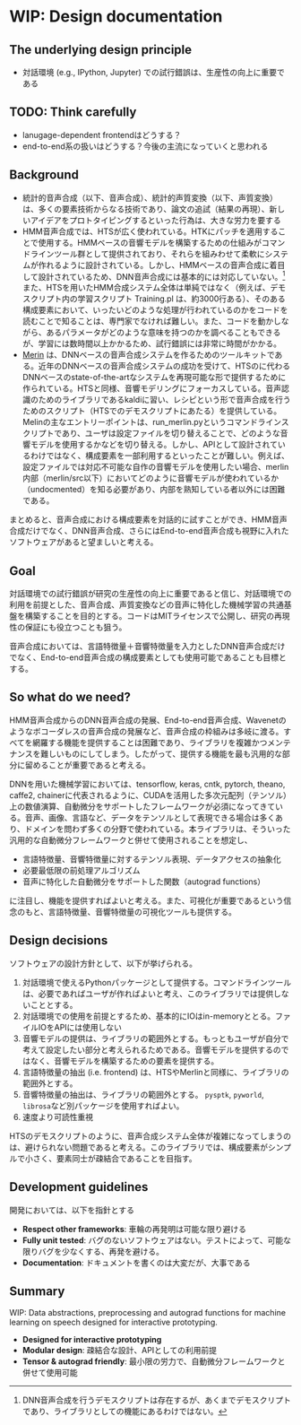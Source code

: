 # WIP: Design documentation

## The underlying design principle

- 対話環境 (e.g., IPython, Jupyter) での試行錯誤は、生産性の向上に重要である

## TODO: Think carefully

- lanugage-dependent frontendはどうする？
- end-to-end系の扱いはどうする？今後の主流になっていくと思われる

## Background

- 統計的音声合成（以下、音声合成）、統計的声質変換（以下、声質変換）は、多くの要素技術からなる技術であり、論文の追試（結果の再現）、新しいアイデアをプロトタイピングするといった行為は、大きな労力を要する
- HMM音声合成では、HTSが広く使われている。HTKにパッチを適用することで使用する。HMMベースの音響モデルを構築するための仕組みがコマンドラインツール群として提供されており、それらを組みわせて柔軟にシステムが作れるように設計されている。しかし、HMMベースの音声合成に着目して設計されているため、DNN音声合成には基本的には対応していない。[^1] また、HTSを用いたHMM合成システム全体は単純ではなく（例えば、デモスクリプト内の学習スクリプト Training.pl は、約3000行ある）、そのある構成要素において、いったいどのような処理が行われているのかをコードを読むことで知ることは、専門家でなければ難しい。また、コードを動かしながら、あるパラメータがどのような意味を持つのかを調べることもできるが、学習には数時間以上かかるため、試行錯誤には非常に時間がかかる。
- [Merin](http://ssw9.net/papers/ssw9_PS2-13_Wu.pdf) は、DNNベースの音声合成システムを作るためのツールキットである。近年のDNNベースの音声合成システムの成功を受けて、HTSのに代わるDNNベースのstate-of-the-artなシステムを再現可能な形で提供するために作られている。HTSと同様、音響モデリングにフォーカスしている。音声認識のためのライブラリであるkaldiに習い、レシピという形で音声合成を行うためのスクリプト（HTSでのデモスクリプトにあたる）を提供している。Melinの主なエントリーポイントは、run_merlin.pyというコマンドラインスクリプトであり、ユーザは設定ファイルを切り替えることで、どのような音響モデルを使用するかなどを切り替える。しかし、APIとして設計されているわけではなく、構成要素を一部利用するといったことが難しい。例えば、設定ファイルでは対応不可能な自作の音響モデルを使用したい場合、merlin内部（merlin/src以下）においてどのように音響モデルが使われているか（undocmented）を知る必要があり、内部を熟知している者以外には困難である。

まとめると、音声合成における構成要素を対話的に試すことができ、HMM音声合成だけでなく、DNN音声合成、さらにはEnd-to-end音声合成も視野に入れたソフトウェアがあると望ましいと考える。

[^1]: DNN音声合成を行うデモスクリプトは存在するが、あくまでデモスクリプトであり、ライブラリとしての機能にあるわけではない。

## Goal

対話環境での試行錯誤が研究の生産性の向上に重要であると信じ、対話環境での利用を前提とした、音声合成、声質変換などの音声に特化した機械学習の共通基盤を構築することを目的とする。コードはMITライセンスで公開し、研究の再現性の保証にも役立つことも狙う。

音声合成においては、言語特徴量＋音響特徴量を入力としたDNN音声合成だけでなく、End-to-end音声合成の構成要素としても使用可能であることも目標とする。

## So what do we need?

HMM音声合成からのDNN音声合成の発展、End-to-end音声合成、Wavenetのようなボコーダレスの音声合成の発展など、音声合成の枠組みは多岐に渡る。すべてを網羅する機能を提供することは困難であり、ライブラリを複雑かつメンテナンスを難しいものにしてしまう。したがって、提供する機能を最も汎用的な部分に留めることが重要であると考える。

DNNを用いた機械学習においては、tensorflow, keras, cntk, pytorch, theano, caffe2, chainerに代表されるように、CUDAを活用した多次元配列（テンソル）上の数値演算、自動微分をサポートしたフレームワークが必須になってきている。音声、画像、言語など、データをテンソルとして表現できる場合は多くあり、ドメインを問わず多くの分野で使われている。本ライブラリは、そういった汎用的な自動微分フレームワークと併せて使用されることを想定し、

- 言語特徴量、音響特徴量に対するテンソル表現、データアクセスの抽象化
- 必要最低限の前処理アルゴリズム
- 音声に特化した自動微分をサポートした関数（autograd functions）

に注目し、機能を提供すればよいと考える。また、可視化が重要であるという信念のもと、言語特徴量、音響特徴量の可視化ツールも提供する。

## Design decisions

ソフトウェアの設計方針として、以下が挙げられる。

1. 対話環境で使えるPythonパッケージとして提供する。コマンドラインツールは、必要であればユーザが作ればよいと考え、このライブラリでは提供しないこととする。
2. 対話環境での使用を前提とするため、基本的にIOはin-memoryととる。ファイルIOをAPIには使用しない
3. 音響モデルの提供は、ライブラリの範囲外とする。もっともユーザが自分で考えて設定したい部分と考えられるためである。音響モデルを提供するのではなく、音響モデルを構築するための要素を提供する。
4. 言語特徴量の抽出 (i.e. frontend) は、HTSやMerlinと同様に、ライブラリの範囲外とする。
5. 音響特徴量の抽出は、ライブラリの範囲外とする。 `pysptk`, `pyworld`, `librosa`など別パッケージを使用すればよい。
6. 速度より可読性重視

HTSのデモスクリプトのように、音声合成システム全体が複雑になってしまうのは、避けられない問題であると考える。このライブラリでは、構成要素がシンプルで小さく、要素同士が疎結合であることを目指す。

## Development guidelines

開発においては、以下を指針とする

- **Respect other frameworks**: 車輪の再発明は可能な限り避ける
- **Fully unit tested**: バグのないソフトウェアはない。テストによって、可能な限りバグを少なくする、再発を避ける。
- **Documentation**: ドキュメントを書くのは大変だが、大事である


## Summary

WIP: Data abstractions, preprocessing and autograd functions for machine learning on speech designed for interactive prototyping.

- **Designed for interactive prototyping**
- **Modular design**: 疎結合な設計、APIとしての利用前提
- **Tensor & autograd friendly**: 最小限の労力で、自動微分フレームワークと併せて使用可能
